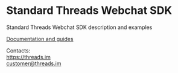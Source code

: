 # Standard Threads Webchat SDK

Standard Threads Webchat SDK description and examples

[Documentation and guides](../../wiki)

Contacts:<br>
https://threads.im<br>
customer@threads.im

